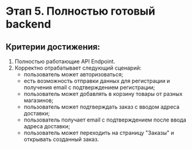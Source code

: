 # Этап 5. Полностью готовый backend

## Критерии достижения:

1. Полностью работающие API Endpoint.
2. Корректно отрабатывает следующий сценарий:
   - пользователь может авторизоваться;
   - есть возможность отправки данных для регистрации и получения email с подтверждением регистрации;
   - пользователь может добавлять в корзину товары от разных магазинов;
   - пользователь может подтверждать заказ с вводом адреса доставки;
   - пользователь получает email с подтверждением после ввода адреса доставки;
   - пользователь может переходить на страницу "Заказы" и открывать созданный заказ.
